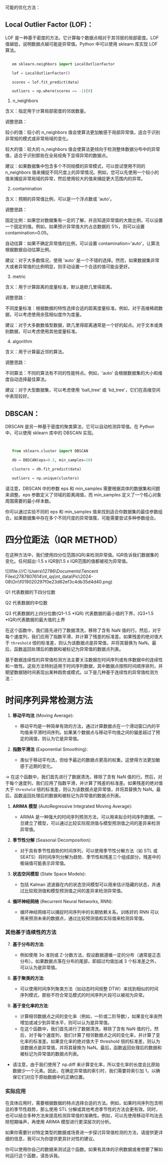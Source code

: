 可能的优化方法：

## **Local Outlier Factor (LOF)**：

   LOF 是一种基于密度的方法，它计算每个数据点相对于其邻居的局部密度。LOF 值越低，说明数据点越可能是异常值。Python 中可以使用 sklearn 库实现 LOF 算法。

```python

   om sklearn.neighbors import LocalOutlierFactor

   lof = LocalOutlierFactor()

   scores = lof.fit_predict(data)

   outliers = np.where(scores == -1)[0]

```

1. n_neighbors

含义：指定用于计算局部密度的邻居数量。

调整思路：

较小的值：较小的 n_neighbors 值会使算法更加敏感于局部异常值，适合于识别非常规的模式或非常局域的变化。

较大的值：较大的 n_neighbors 值会使算法更倾向于检测整体数据分布中的异常值，适合于识别那些在全局视角下显得异常的数据点。

建议：如果数据集中包含多个不同规模的异常模式，可以尝试使用不同的 n_neighbors 值来捕捉不同尺度上的异常情况。例如，您可以先使用一个较小的值来捕捉非常局域的异常，然后使用较大的值来捕捉更大范围内的异常。

2. contamination

含义：预期的异常值比例，可以是一个浮点数或 'auto'。

调整思路：

固定比例：如果您对数据集有一定的了解，并且知道异常值的大致比例，可以设置一个固定的值。例如，如果预计异常值大约占总数据的 5%，则可以设置 contamination=0.05。

自动估算：如果不确定异常值的比例，可以设置 contamination='auto'，让算法根据数据自动估算比例。

建议：对于大多数情况，使用 'auto' 是一个不错的选择。然而，如果数据集非常大或者异常值的比例明显，则手动设置一个合适的值可能会更好。

3. metric

含义：用于计算距离的度量标准，默认是欧几里得距离。

调整思路：

不同度量标准：根据数据的特性选择合适的距离度量标准。例如，对于高维稀疏数据，可以考虑使用余弦相似度作为度量。

建议：对于大多数数值型数据，欧几里得距离通常是一个好的起点。对于文本或类别数据，可以考虑使用其他度量标准。

4. algorithm

含义：用于计算最近邻的算法。

调整思路：

不同算法：不同的算法有不同的性能特点。例如，'auto' 会根据数据集的大小和维度自动选择最佳算法。

建议：对于大型数据集，可以考虑使用 'ball_tree' 或 'kd_tree'，它们在高维空间中表现较好。

## **DBSCAN**：

   DBSCAN 是另一种基于密度的聚类算法，它可以自动检测异常值。在 Python 中，可以使用 sklearn 库中的 DBSCAN 实现。

```python


   from sklearn.cluster import DBSCAN

   db = DBSCAN(eps=0.3, min_samples=10)

   clusters = db.fit_predict(data)

   outliers = np.unique(clusters)

```

请注意，DBSCAN 中的参数 eps 和 min_samples 需要根据具体的数据集和问题来调整。eps 参数定义了邻域的距离阈值，而 min_samples 定义了一个核心对象周围需要的最小样本数。

你可以通过实验不同的 eps 和 min_samples 值来找到适合你数据集的最佳参数组合。如果数据集中存在多个不同尺度的异常值簇，可能需要尝试多种参数组合。

# 四分位距法（IQR METHOD）

在这种方法中，我们使用四分位范围(IQR)来检测异常值。IQR告诉我们数据集的变化。任何超出-1.5 x IQR到1.5 x IQR范围的值都被视为异常值。

![](file:///C:\Users\12786\Documents\Tencent Files\2787807614\nt_qq\nt_data\Pic\2024-08\Ori\f019020297f0e23d62ef3c4db35d4d40.png)

Q1 代表数据的下四分位数

Q2 代表数据的中位数

Q3 代表数据的上四分位数(Q1–1.5 *IQR) 代表数据的最小值的下界，(Q3+1.5 *IQR)代表数据的最大值的上界

在这个函数中，我们首先进行了数据清洗，移除了含有 NaN 值的行。然后，对于每个速度列，我们应用了指数平滑，并计算了残差的标准差。如果残差的绝对值大于 `threshold` 倍的标准差，则认为该数据点是异常值，并将其替换为 NaN。最后，函数返回处理后的数据和被标记为异常值的数据点列表。

基于数据连续性的异常值检测方法主要关注数据在时间序列或有序数据中的连续性和一致性。这些方法特别适用于时间序列数据，其中数据点按照时间顺序排列，并期望数据随时间表现出某种趋势或模式。以下是几种基于连续性的异常值检测方法：

# 时间序列异常检测方法

1. **移动平均法** (Moving Average):

   - 移动平均是一种简单有效的方法，通过计算数据点在一个滑动窗口内的平均值来平滑时间序列。如果某个数据点与移动平均值之间的偏差超过了预定的阈值，则认为它是异常值。
2. **指数平滑法** (Exponential Smoothing):

   - 类似于移动平均法，但给予最近的数据点更高的权重。这使得方法更加敏感于近期的变化。
  
  -> 在这个函数中，我们首先进行了数据清洗，移除了含有 NaN 值的行。然后，对于每个速度列，我们应用了指数平滑，并计算了残差的标准差。如果残差的绝对值大于 `threshold` 倍的标准差，则认为该数据点是异常值，并将其替换为 NaN。最后，函数返回处理后的数据和被标记为异常值的数据点列表。

1. **ARIMA 模型** (AutoRegressive Integrated Moving Average):

   - ARIMA 是一种强大的时间序列预测方法，可以用来拟合时间序列数据。一旦建立了模型，可以通过比较实际观测值与模型预测值之间的差异来检测异常值。
2. **季节性分解** (Seasonal Decomposition):

   - 对于具有季节性趋势的时间序列，可以使用季节性分解方法（如 STL 或 SEATS）将时间序列分解为趋势、季节性和残差三个组成部分。残差中的极端值可能表示异常值。
3. **状态空间模型** (State Space Models):

   - 包括 Kalman 滤波器在内的状态空间模型可以用来估计隐藏的状态，并通过比较观测值和模型预测值之间的差异来检测异常值。
4. **循环神经网络** (Recurrent Neural Networks, RNN):

   - 循环神经网络可以捕捉时间序列中的长期依赖关系。训练好的 RNN 可以用来预测未来的数据点，通过比较预测值和实际值来检测异常值。

### 其他基于连续性的方法

7. **基于分布的方法**:

   - 例如使用 3σ 准则或 Z-分数方法，假设数据遵循一定的分布（通常是正态分布）。如果数据点落在分布的尾部，即超过均值加减 3 个标准差之外，可以认为是异常值。
8. **基于聚类的方法**:

   - 可以使用时间序列聚类方法（如动态时间规整 DTW）来找到相似的时间序列模式，那些不符合常见模式的时间序列片段可以被视为异常。
9. **基于变化率的方法**:

   - 计算相邻数据点之间的变化率（例如，一阶或二阶导数），如果变化率突然增加或减少到异常水平，则可以认为是异常值。
   - 在这个函数中，我们首先进行了数据清洗，移除了含有 NaN 值的行。然后，对于每个速度列，我们计算了相邻数据点之间的变化率，并计算了变化率的标准差。如果变化率的绝对值大于 threshold 倍的标准差，则认为该数据点是异常值，并将其替换为 NaN。最后，函数返回处理后的数据和被标记为异常值的数据点列表。

  - 请注意，由于我们使用了 np.diff 来计算变化率，所以变化率的长度会比原始数据少一个元素。因此，在确定异常值的索引时，我们需要将索引加 1，以确保它们对应于原始数据中的正确位置。

### 实际应用

在具体应用时，需要根据数据的特点选择合适的方法。例如，如果时间序列包含明显的季节性趋势，那么使用 STL 分解或其他考虑季节性的方法会更有效。同时，也可以结合多种方法来提高检测异常值的准确性。例如，可以先使用移动平均法去除短期噪声，再使用 ARIMA 模型进行更深层次的分析。

如果你需要针对特定类型的数据或场景进一步探讨异常值检测的方法，请提供更详细的信息，我可以为你提供更具针对性的建议。

你可以使用你自己的数据来测试这个函数。如果有具体的示例数据或者想要了解如何运行这个函数，请告诉我。

